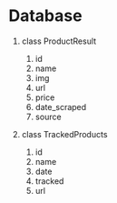 # Database
1. class ProductResult
	1. id
	2. name
	3. img
	4. url
	5. price
	6. date_scraped
	7. source
	
2. class TrackedProducts
	1. id 
	2. name
	3. date
	4. tracked
	5. url


	